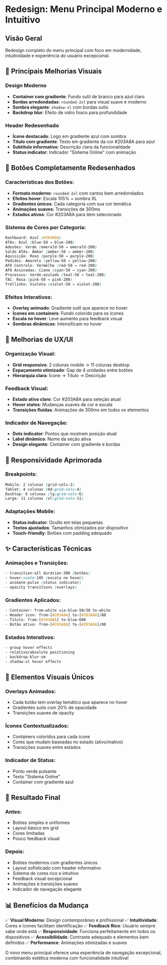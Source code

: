 # Redesign: Menu Principal Moderno e Intuitivo

## Visão Geral

Redesign completo do menu principal com foco em modernidade, intuitividade e experiência do usuário excepcional.

## 🎨 **Principais Melhorias Visuais**

### **Design Moderno**
- **Container com gradiente**: Fundo sutil de branco para azul claro
- **Bordas arredondadas**: `rounded-2xl` para visual suave e moderno
- **Sombra elegante**: `shadow-xl` com bordas sutis
- **Backdrop blur**: Efeito de vidro fosco para profundidade

### **Header Redesenhado**
- **Ícone destacado**: Logo em gradiente azul com sombra
- **Título com gradiente**: Texto em gradiente da cor #203A8A para azul
- **Subtítulo informativo**: Descrição clara da funcionalidade
- **Status indicator**: Indicador "Sistema Online" com animação

## 🚀 **Botões Completamente Redesenhados**

### **Características dos Botões:**
- **Formato moderno**: `rounded-2xl` com cantos bem arredondados
- **Efeitos hover**: Escala 105% + sombra XL
- **Gradientes únicos**: Cada categoria com sua cor temática
- **Animações suaves**: Transições de 300ms
- **Estados ativos**: Cor #203A8A para item selecionado

### **Sistema de Cores por Categoria:**
```css
Dashboard: Azul (#203A8A)
ATAs: Azul (blue-50 → blue-200)
Adesões: Verde (emerald-50 → emerald-200)
Saldo ATAs: Âmbar (amber-50 → amber-200)
Aquisição: Roxo (purple-50 → purple-200)
Pedidos: Amarelo (yellow-50 → yellow-200)
AFO Controle: Vermelho (red-50 → red-200)
AFO Assinadas: Ciano (cyan-50 → cyan-200)
Processos: Verde-azulado (teal-50 → teal-200)
TAC: Rosa (pink-50 → pink-200)
Trellinho: Violeta (violet-50 → violet-200)
```

### **Efeitos Interativos:**
- **Overlay animado**: Gradiente sutil que aparece no hover
- **Ícones em containers**: Fundo colorido para os ícones
- **Escala no hover**: Leve aumento para feedback visual
- **Sombras dinâmicas**: Intensificam no hover

## 🎯 **Melhorias de UX/UI**

### **Organização Visual:**
- **Grid responsivo**: 2 colunas mobile → 11 colunas desktop
- **Espaçamento otimizado**: Gap de 4 unidades entre botões
- **Hierarquia clara**: Ícone → Título → Descrição

### **Feedback Visual:**
- **Estado ativo claro**: Cor #203A8A para seleção atual
- **Hover states**: Mudanças suaves de cor e escala
- **Transições fluidas**: Animações de 300ms em todos os elementos

### **Indicador de Navegação:**
- **Dots indicator**: Pontos que mostram posição atual
- **Label dinâmico**: Nome da seção ativa
- **Design elegante**: Container com gradiente e bordas

## 📱 **Responsividade Aprimorada**

### **Breakpoints:**
```css
Mobile: 2 colunas (grid-cols-2)
Tablet: 4 colunas (md:grid-cols-4)
Desktop: 6 colunas (lg:grid-cols-6)
Large: 11 colunas (xl:grid-cols-11)
```

### **Adaptações Mobile:**
- **Status indicator**: Oculto em telas pequenas
- **Textos ajustados**: Tamanhos otimizados por dispositivo
- **Touch-friendly**: Botões com padding adequado

## ✨ **Características Técnicas**

### **Animações e Transições:**
```css
- transition-all duration-300 (botões)
- hover:scale-105 (escala no hover)
- animate-pulse (status indicator)
- opacity transitions (overlays)
```

### **Gradientes Aplicados:**
```css
- Container: from-white via-blue-50/30 to-white
- Header icon: from-[#203A8A] to-[#203A8A]/80
- Título: from-[#203A8A] to-blue-600
- Botão ativo: from-[#203A8A] to-[#203A8A]/80
```

### **Estados Interativos:**
```css
- group hover effects
- relative/absolute positioning
- backdrop-blur-sm
- shadow-xl hover effects
```

## 🎨 **Elementos Visuais Únicos**

### **Overlays Animados:**
- Cada botão tem overlay temático que aparece no hover
- Gradientes sutis com 20% de opacidade
- Transições suaves de opacity

### **Ícones Contextualizados:**
- Containers coloridos para cada ícone
- Cores que mudam baseadas no estado (ativo/inativo)
- Transições suaves entre estados

### **Indicador de Status:**
- Ponto verde pulsante
- Texto "Sistema Online"
- Container com gradiente azul

## 🚀 **Resultado Final**

### **Antes:**
- Botões simples e uniformes
- Layout básico em grid
- Cores limitadas
- Pouco feedback visual

### **Depois:**
- Botões modernos com gradientes únicos
- Layout sofisticado com header informativo
- Sistema de cores rico e intuitivo
- Feedback visual excepcional
- Animações e transições suaves
- Indicador de navegação elegante

## 📊 **Benefícios da Mudança**

✅ **Visual Moderno**: Design contemporâneo e profissional
✅ **Intuitividade**: Cores e ícones facilitam identificação
✅ **Feedback Rico**: Usuário sempre sabe onde está
✅ **Responsividade**: Funciona perfeitamente em todos os dispositivos
✅ **Acessibilidade**: Contraste adequado e elementos bem definidos
✅ **Performance**: Animações otimizadas e suaves

O novo menu principal oferece uma experiência de navegação excepcional, combinando estética moderna com funcionalidade intuitiva!